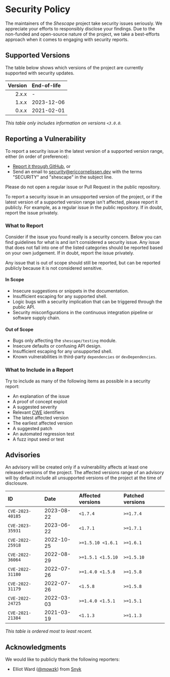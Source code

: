 <!-- SPDX-License-Identifier: CC0-1.0 -->

# Security Policy

The maintainers of the _Shescape_ project take security issues seriously. We
appreciate your efforts to responsibly disclose your findings. Due to the
non-funded and open-source nature of the project, we take a best-efforts
approach when it comes to engaging with security reports.

## Supported Versions

The table below shows which versions of the project are currently supported
with security updates.

| Version | End-of-life |
| ------: | :---------- |
|   2.x.x | -           |
|   1.x.x | 2023-12-06  |
|   0.x.x | 2021-02-01  |

_This table only includes information on versions `<3.0.0`._

## Reporting a Vulnerability

To report a security issue in the latest version of a supported version range,
either (in order of preference):

- [Report it through GitHub][new github advisory], or
- Send an email to [security@ericcornelissen.dev] with the terms "SECURITY" and
  "shescape" in the subject line.

Please do not open a regular issue or Pull Request in the public repository.

To report a security issue in an unsupported version of the project, or if the
latest version of a supported version range isn't affected, please report it
publicly. For example, as a regular issue in the public repository. If in doubt,
report the issue privately.

[new github advisory]: https://github.com/ericcornelissen/shescape/security/advisories/new
[security@ericcornelissen.dev]: mailto:security@ericcornelissen.dev?subject=SECURITY%20%28shescape%29

### What to Report

Consider if the issue you found really is a security concern. Below you can find
guidelines for what is and isn't considered a security issue. Any issue that
does not fall into one of the listed categories should be reported based on your
own judgement. If in doubt, report the issue privately.

Any issue that is out of scope should still be reported, but can be reported
publicly because it is not considered sensitive.

#### In Scope

- Insecure suggestions or snippets in the documentation.
- Insufficient escaping for any supported shell.
- Logic bugs with a security implication that can be triggered through the
  public API.
- Security misconfigurations in the continuous integration pipeline or software
  supply chain.

#### Out of Scope

- Bugs only affecting the `shescape/testing` module.
- Insecure defaults or confusing API design.
- Insufficient escaping for any unsupported shell.
- Known vulnerabilities in third-party `dependencies` or `devDependencies`.

### What to Include in a Report

Try to include as many of the following items as possible in a security report:

- An explanation of the issue
- A proof of concept exploit
- A suggested severity
- Relevant [CWE] identifiers
- The latest affected version
- The earliest affected version
- A suggested patch
- An automated regression test
- A fuzz input seed or test

[cwe]: https://cwe.mitre.org/

## Advisories

An advisory will be created only if a vulnerability affects at least one
released versions of the project. The affected versions range of an advisory
will by default include all unsupported versions of the project at the time of
disclosure.

| ID               | Date       | Affected versions | Patched versions |
| :--------------- | :--------- | :---------------- | :--------------- |
| `CVE-2023-40185` | 2023-08-22 | `<1.7.4`          | `>=1.7.4`        |
| `CVE-2023-35931` | 2023-06-22 | `<1.7.1`          | `>=1.7.1`        |
| `CVE-2022-25918` | 2022-10-25 | `>=1.5.10 <1.6.1` | `>=1.6.1`        |
| `CVE-2022-36064` | 2022-08-29 | `>=1.5.1 <1.5.10` | `>=1.5.10`       |
| `CVE-2022-31180` | 2022-07-26 | `>=1.4.0 <1.5.8`  | `>=1.5.8`        |
| `CVE-2022-31179` | 2022-07-26 | `<1.5.8`          | `>=1.5.8`        |
| `CVE-2022-24725` | 2022-03-03 | `>=1.4.0 <1.5.1`  | `>=1.5.1`        |
| `CVE-2021-21384` | 2021-03-19 | `<1.1.3`          | `>=1.1.3`        |

_This table is ordered most to least recent._

## Acknowledgments

We would like to publicly thank the following reporters:

- Elliot Ward ([@mowzk]) from [Snyk]

[@mowzk]: https://github.com/mowzk
[snyk]: https://snyk.io/
